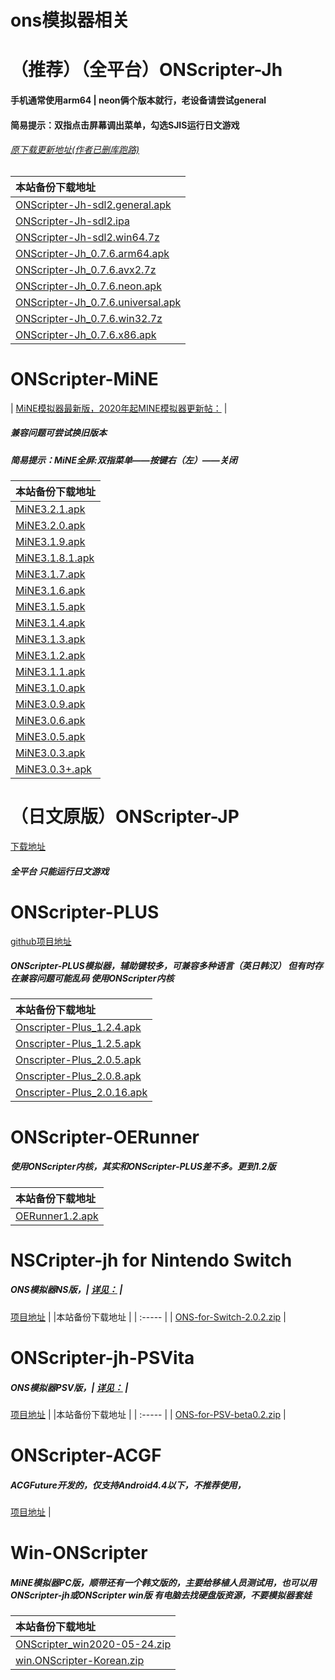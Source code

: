 # ons模拟器相关
# （推荐）（全平台）ONScripter-Jh
#### 手机通常使用arm64 | neon俩个版本就行，老设备请尝试general
#### 简易提示：双指点击屏幕调出菜单，勾选SJIS运行日文游戏
###### [原下载更新地址(作者已删库跑路)](https://bitbucket.org/jh10001/onscripter-jh/downloads) 

|本站备份下载地址  |
|  :----- |
|  [ONScripter-Jh-sdl2.general.apk](https://emu.fw05.workers.dev/https://github.com/butter255/emu/releases/download/0.0.2/ONScripter-Jh-sdl2.general.apk)  |
|  [ONScripter-Jh-sdl2.ipa](https://emu.fw05.workers.dev/https://github.com/butter255/emu/releases/download/0.0.2/ONScripter-Jh-sdl2.ipa)  |
|  [ONScripter-Jh-sdl2.win64.7z](https://emu.fw05.workers.dev/https://github.com/butter255/emu/releases/download/0.0.2/ONScripter-Jh-sdl2.win64.7z)  |
|  [ONScripter-Jh_0.7.6.arm64.apk](https://emu.fw05.workers.dev/https://github.com/butter255/emu/releases/download/0.0.2/ONScripter-Jh_0.7.6.arm64.apk)  |
|  [ONScripter-Jh_0.7.6.avx2.7z](https://emu.fw05.workers.dev/https://github.com/butter255/emu/releases/download/0.0.2/ONScripter-Jh_0.7.6.avx2.7z)  |
|  [ONScripter-Jh_0.7.6.neon.apk](https://emu.fw05.workers.dev/https://github.com/butter255/emu/releases/download/0.0.2/ONScripter-Jh_0.7.6.neon.apk)  |
|  [ONScripter-Jh_0.7.6.universal.apk](https://emu.fw05.workers.dev/https://github.com/butter255/emu/releases/download/0.0.2/ONScripter-Jh_0.7.6.universal.apk)  |
|  [ONScripter-Jh_0.7.6.win32.7z](https://emu.fw05.workers.dev/https://github.com/butter255/emu/releases/download/0.0.2/ONScripter-Jh_0.7.6.win32.7z)  |
|  [ONScripter-Jh_0.7.6.x86.apk](https://emu.fw05.workers.dev/https://github.com/butter255/emu/releases/download/0.0.2/ONScripter-Jh_0.7.6.x86.apk)  |

# ONScripter-MiNE
|  [MiNE模拟器最新版，2020年起MINE模拟器更新帖：](https://tieba.baidu.com/p/6476350812)  |
##### 兼容问题可尝试换旧版本
##### 简易提示：MiNE全屏:双指菜单——按键右（左）——关闭
|本站备份下载地址  |
|  :----- |
|  [MiNE3.2.1.apk](https://emu.fw05.workers.dev/https://github.com/butter255/emu/releases/download/ONScripter-MiNE/MiNE3.2.1.apk)  |
|  [MiNE3.2.0.apk](https://emu.fw05.workers.dev/https://github.com/butter255/emu/releases/download/ONScripter-MiNE/MiNE3.2.0.apk)  |
|  [MiNE3.1.9.apk](https://emu.fw05.workers.dev/https://github.com/butter255/emu/releases/download/ONScripter-MiNE/MiNE3.1.9.apk)  |
|  [MiNE3.1.8.1.apk](https://emu.fw05.workers.dev/https://github.com/butter255/emu/releases/download/ONScripter-MiNE/MiNE3.1.8.1.apk)  |
|  [MiNE3.1.7.apk](https://emu.fw05.workers.dev/https://github.com/butter255/emu/releases/download/ONScripter-MiNE/MiNE3.1.7.apk)  |
|  [MiNE3.1.6.apk](https://emu.fw05.workers.dev/https://github.com/butter255/emu/releases/download/ONScripter-MiNE/MiNE3.1.6.apk)  |
|  [MiNE3.1.5.apk](https://emu.fw05.workers.dev/https://github.com/butter255/emu/releases/download/ONScripter-MiNE/MiNE3.1.5.apk)  |
|  [MiNE3.1.4.apk](https://emu.fw05.workers.dev/https://github.com/butter255/emu/releases/download/ONScripter-MiNE/MiNE3.1.4.apk)  |
|  [MiNE3.1.3.apk](https://emu.fw05.workers.dev/https://github.com/butter255/emu/releases/download/ONScripter-MiNE/MiNE3.1.3.apk)  |
|  [MiNE3.1.2.apk](https://emu.fw05.workers.dev/https://github.com/butter255/emu/releases/download/ONScripter-MiNE/MiNE3.1.2.apk)  |
|  [MiNE3.1.1.apk](https://emu.fw05.workers.dev/https://github.com/butter255/emu/releases/download/ONScripter-MiNE/MiNE3.1.1.apk)  |
|  [MiNE3.1.0.apk](https://emu.fw05.workers.dev/https://github.com/butter255/emu/releases/download/ONScripter-MiNE/MiNE3.1.0.apk)  |
|  [MiNE3.0.9.apk](https://emu.fw05.workers.dev/https://github.com/butter255/emu/releases/download/ONScripter-MiNE/MiNE3.0.9.apk)  |
|  [MiNE3.0.6.apk](https://emu.fw05.workers.dev/https://github.com/butter255/emu/releases/download/ONScripter-MiNE/MiNE3.0.6.apk)  |
|  [MiNE3.0.5.apk](https://emu.fw05.workers.dev/https://github.com/butter255/emu/releases/download/ONScripter-MiNE/MiNE3.0.5.apk)  |
|  [MiNE3.0.3.apk](https://emu.fw05.workers.dev/https://github.com/butter255/emu/releases/download/ONScripter-MiNE/MiNE3.0.3.apk)  |
|  [MiNE3.0.3+.apk](https://emu.fw05.workers.dev/https://github.com/butter255/emu/releases/download/ONScripter-MiNE/MiNE3.0.3+.apk)  |

# （日文原版）ONScripter-JP
[下载地址](https://onscripter.osdn.jp/onscripter.html) 
##### 全平台 只能运行日文游戏
# ONScripter-PLUS
[github项目地址](https://github.com/matthewn4444/onscripter-plus-android) 
##### ONScripter-PLUS模拟器，辅助键较多，可兼容多种语言（英日韩汉） 但有时存在兼容问题可能乱码 使用ONScripter内核
|本站备份下载地址  |
|  :----- |
|  [Onscripter-Plus_1.2.4.apk](https://emu.fw05.workers.dev/https://github.com/butter255/emu/releases/download/ONScripter-PLUS/Onscripter-Plus_1.2.4.apk)  |
|  [Onscripter-Plus_1.2.5.apk](https://emu.fw05.workers.dev/https://github.com/butter255/emu/releases/download/ONScripter-PLUS/Onscripter-Plus_1.2.5.apk)  |
|  [Onscripter-Plus_2.0.5.apk](https://emu.fw05.workers.dev/https://github.com/butter255/emu/releases/download/ONScripter-PLUS/Onscripter-Plus_2.0.5.apk)  |
|  [Onscripter-Plus_2.0.8.apk](https://emu.fw05.workers.dev/https://github.com/butter255/emu/releases/download/ONScripter-PLUS/Onscripter-Plus_2.0.8.apk)  |
|  [Onscripter-Plus_2.0.16.apk](https://emu.fw05.workers.dev/https://github.com/butter255/emu/releases/download/ONScripter-PLUS/Onscripter-Plus_2.0.16.apk)  |

# ONScripter-OERunner
##### 使用ONScripter内核，其实和ONScripter-PLUS差不多。更到1.2版
|本站备份下载地址  |
|  :----- |
|  [OERunner1.2.apk](https://emu.fw05.workers.dev/https://github.com/butter255/emu/releases/download/ONScripter-OERunner/OERunner1.2.apk)  |
# NSCripter-jh for Nintendo Switch
##### ONS模拟器NS版，|  [详见：](http://wetor.top)  |
[项目地址](https://github.com/wetor/ONScripter-jh-Switch)  |
|本站备份下载地址  |
|  :----- |
|  [ONS-for-Switch-2.0.2.zip](https://emu.fw05.workers.dev/https://github.com/butter255/emu/releases/download/ONScripter-NS/ONS-for-Switch-2.0.2.zip)  |
# ONScripter-jh-PSVita
##### ONS模拟器PSV版，|  [详见：](http://wetor.top)  |
[项目地址](https://github.com/wetor/ONScripter-jh-PSVita)  |
|本站备份下载地址  |
|  :----- |
|  [ONS-for-PSV-beta0.2.zip](https://emu.fw05.workers.dev/https://github.com/butter255/emu/releases/download/ONScripter-NS/ONS-for-PSV-beta0.2.zip)  |
# ONScripter-ACGF
##### ACGFuture开发的，仅支持Android4.4以下，不推荐使用，
[项目地址](https://code.google.com/archive/p/onscripter/)  |
# Win-ONScripter
##### MiNE模拟器PC版，顺带还有一个韩文版的，主要给移植人员测试用，也可以用ONScripter-jh或ONScripter win版 有电脑去找硬盘版资源，不要模拟器套娃
|本站备份下载地址  |
|  :----- |
|  [ONScripter_win2020-05-24.zip](https://emu.fw05.workers.dev/https://github.com/butter255/emu/releases/download/ONScripter-MiNE-V3/ONScripter_win2020-05-24.zip)  |
|  [win.ONScripter-Korean.zip](https://github.com/butter255/emu/releases/download/ONScripter-MiNE-V3/win.ONScripter-Korean.zip)  |